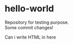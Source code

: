 # hello-world
Repository for testing purpose.<br />
Some commit changes!<br />
<p>Can i write HTML in here</p>
